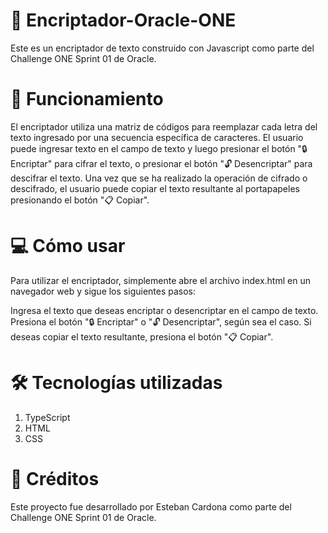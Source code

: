 # 🚀 Encriptador-Oracle-ONE
Este es un encriptador de texto construido con Javascript como parte del Challenge ONE Sprint 01 de Oracle.

# 🧐 Funcionamiento
El encriptador utiliza una matriz de códigos para reemplazar cada letra del texto ingresado por una secuencia específica de caracteres. El usuario puede ingresar texto en el campo de texto y luego presionar el botón "🔒 Encriptar" para cifrar el texto, o presionar el botón "🔓 Desencriptar" para descifrar el texto. Una vez que se ha realizado la operación de cifrado o descifrado, el usuario puede copiar el texto resultante al portapapeles presionando el botón "📋 Copiar".

# 💻 Cómo usar
Para utilizar el encriptador, simplemente abre el archivo index.html en un navegador web y sigue los siguientes pasos:

Ingresa el texto que deseas encriptar o desencriptar en el campo de texto.
Presiona el botón "🔒 Encriptar" o "🔓 Desencriptar", según sea el caso.
Si deseas copiar el texto resultante, presiona el botón "📋 Copiar".
# 🛠️ Tecnologías utilizadas
1. TypeScript
2. HTML
3. CSS
# 👏 Créditos
Este proyecto fue desarrollado por Esteban Cardona como parte del Challenge ONE Sprint 01 de Oracle.
